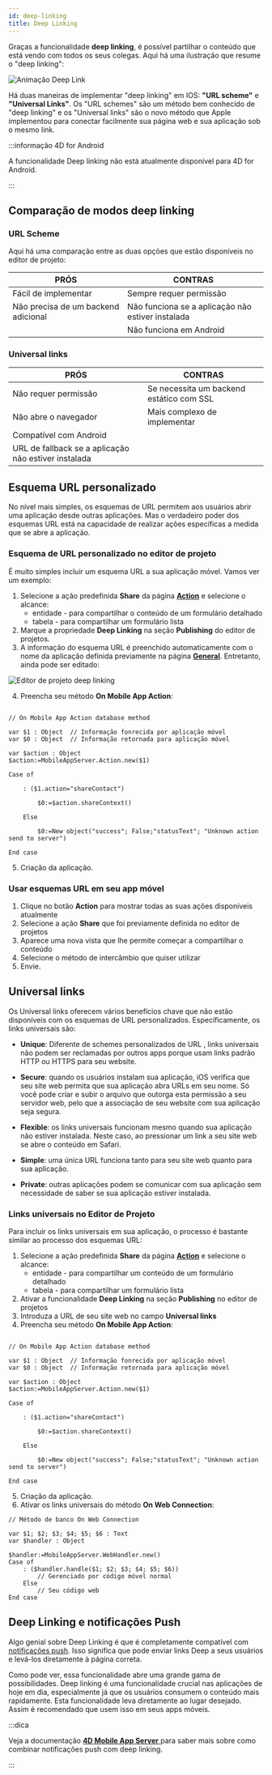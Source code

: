 ```yaml
---
id: deep-linking
title: Deep Linking
---
```



Graças a funcionalidade **deep linking**, é possível partilhar o conteúdo que está vendo com todos os seus colegas. Aqui há uma ilustração que resume o "deep linking":

![Animação Deep Link](img/4d-for-ios-deeplinking.gif)

Há duas maneiras de implementar "deep linking" em IOS: **"URL scheme"** e **"Universal Links"**. Os "URL schemes" são um método bem conhecido de "deep linking"  e os "Universal links" são o novo método que Apple implementou para conectar facilmente sua página web e sua aplicação sob o mesmo link.

:::informação 4D for Android

A funcionalidade Deep linking não está atualmente disponível para 4D for Android.

:::

## Comparação de modos deep linking

### URL Scheme

Aqui há uma comparação entre as duas opções que estão disponíveis no editor de projeto:

| PRÓS                                | CONTRAS                                           |
| ----------------------------------- | ------------------------------------------------- |
| Fácil de implementar                | Sempre requer permissão                           |
| Não precisa de um backend adicional | Não funciona se a aplicação não estiver instalada |
|                                     | Não funciona em Android                           |

### Universal links

| PRÓS                                                 | CONTRAS                                  |
| ---------------------------------------------------- | ---------------------------------------- |
| Não requer permissão                                 | Se necessita um backend estático com SSL |
| Não abre o navegador                                 | Mais complexo de implementar             |
| Compatível com Android                               |                                          |
| URL de fallback se a aplicação não estiver instalada |                                          |

## Esquema URL personalizado

No nível mais simples, os esquemas de URL permitem aos usuários abrir uma aplicação desde outras aplicações. Mas o verdadeiro poder dos esquemas URL está na capacidade de realizar ações específicas a medida que se abre a aplicação.



### Esquema de URL personalizado no editor de projeto

É muito simples incluir um esquema URL a sua aplicação móvel. Vamos ver um exemplo:

1. Selecione a ação predefinida **Share** da página [**Action**](../project-definition/actions.md) e selecione o alcance:
    *   entidade - para compartilhar o conteúdo de um formulário detalhado
    *   tabela - para compartilhar um formulário lista
2. Marque a propriedade **Deep Linking** na seção **Publishing** do editor de projetos.
3. A informação do esquema URL é preenchido automaticamente com o nome da aplicação definida previamente na página [**General**](../project-definition/general.md). Entretanto, ainda pode ser editado:

![Editor de projeto deep linking](img/deep-linking-project-editor-publishing-section.png)

4. Preencha seu método **On Mobile App Action**:

```4d

// On Mobile App Action database method

var $1 : Object  // Informação fonrecida por aplicação móvel
var $0 : Object  // Informação retornada para aplicação móvel

var $action : Object
$action:=MobileAppServer.Action.new($1)

Case of 

    : ($1.action="shareContact")

        $0:=$action.shareContext()

    Else 

        $0:=New object("success"; False;"statusText"; "Unknown action send to server")

End case 

```

5. Criação da aplicação.


### Usar esquemas URL em seu app móvel

1. Clique no botão **Action** para mostrar todas as suas ações disponíveis atualmente
2. Selecione a ação **Share** que foi previamente definida no editor de projetos
3. Aparece uma nova vista que lhe permite começar a compartilhar o conteúdo
4. Selecione o método de intercâmbio que quiser utilizar
5. Envie.

## Universal links

Os Universal links oferecem vários benefícios chave que não estão disponíveis com os esquemas de URL personalizados. Específicamente, os links universais são:

* **Unique**: Diferente de schemes personalizados de  URL , links universais não podem ser reclamadas por outros apps porque usam links padrão  HTTP ou HTTPS para seu website.

* **Secure**: quando os usuários instalam sua aplicação, iOS verifica que seu site web permita que sua aplicação abra URLs em seu nome. Só você pode criar e subir o arquivo que outorga esta permissão a seu servidor web, pelo que a associação de seu website com sua aplicação seja segura.

* **Flexible**: os links universais funcionam mesmo quando sua aplicação não estiver instalada. Neste caso, ao pressionar um link a seu site web se abre o conteúdo em Safari.

* **Simple**: uma única URL funciona tanto para seu site web quanto para sua aplicação.

* **Private**: outras aplicações podem se comunicar com sua aplicação sem necessidade de saber se sua aplicação estiver instalada.

### Links universais no Editor de Projeto

Para incluir os links universais em sua aplicação, o processo é bastante similar ao processo dos esquemas URL:

1. Selecione a ação predefinida **Share** da página [**Action**](../project-definition/actions.md) e selecione o alcance:
    *   entidade - para compartilhar um conteúdo de um formulário detalhado
    *   tabela - para compartilhar um formulário lista
2. Ativar a funcionalidade **Deep Linking** na seção **Publishing** no editor de projetos
3. Introduza a URL de seu site web no campo **Universal links**
4. Preencha seu método **On Mobile App Action**:

```4d

// On Mobile App Action database method

var $1 : Object  // Informação fonrecida por aplicação móvel
var $0 : Object  // Informação retornada para aplicação móvel

var $action : Object
$action:=MobileAppServer.Action.new($1)

Case of 

    : ($1.action="shareContact")

        $0:=$action.shareContext()

    Else 

        $0:=New object("success"; False;"statusText"; "Unknown action send to server")

End case 

```

5. Criação da aplicação.
6. Ativar os links universais do método **On Web Connection**:

```4d
// Método de banco On Web Connection

var $1; $2; $3; $4; $5; $6 : Text
var $handler : Object

$handler:=MobileAppServer.WebHandler.new()
Case of
    : ($handler.handle($1; $2; $3; $4; $5; $6))
        // Gerenciado por código móvel normal
    Else
        // Seu código web
End case

```



## Deep Linking e notificações Push

Algo genial sobre Deep Linking é que é completamente compatível com [notificações push](push-notification.md). Isso significa que pode enviar links Deep a seus usuários e levá-los diretamente à página correta.

Como pode ver, essa funcionalidade abre uma grande gama de possibilidades. Deep linking é uma funcionalidade crucial nas aplicações de hoje em dia, especialmente já que os usuários consumem o conteúdo mais rapidamente. Esta funcionalidade leva diretamente ao lugar desejado. Assim é recomendado que usem isso em seus apps móveis.

:::dica

Veja a documentação [**4D Mobile App Server** ](https://github.com/4d-for-ios/4D-Mobile-App-Server/blob/master/Documentation/Classes/PushNotification.md) para saber mais sobre como combinar notificações push com  deep linking.

:::







